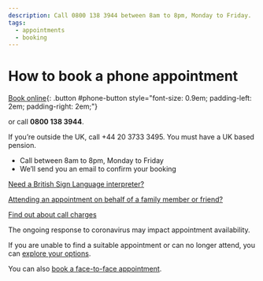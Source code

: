 ```yaml
---
description: Call 0800 138 3944 between 8am to 8pm, Monday to Friday.
tags:
  - appointments
  - booking
---
```

# How to book a phone appointment

[Book online](/en/telephone-appointments/new){: .button #phone-button style="font-size: 0.9em; padding-left: 2em; padding-right: 2em;"}

or call **0800 138 3944**.

If you’re outside the UK, call +44 20 3733 3495. You must have a UK based pension.

- Call between 8am to 8pm, Monday to Friday
- We’ll send you an email to confirm your booking

[Need a British Sign Language interpreter?](/en/bsl-booking-requests/new)

[Attending an appointment on behalf of a family member or friend?](/en/third-party-appointments)

[Find out about call charges](https://www.gov.uk/call-charges)

<div class="application-notice help-notice">
  <p>The ongoing response to coronavirus may impact appointment availability.</p>
  <p>If you are unable to find a suitable appointment or can no longer attend, you can <a href="/en/explore-your-options">explore your options</a>.</p>
</div>

<div class="application-notice info-notice">
  <p>You can also <a href="/en/book-face-to-face">book a face-to-face appointment</a>.</p>
</div>

